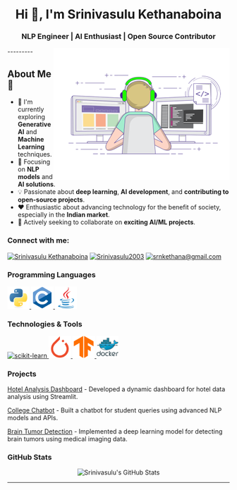 <h1 align="center">Hi 👋, I'm <strong>Srinivasulu Kethanaboina</strong></h1>
<h3 align="center">NLP Engineer | AI Enthusiast | Open Source Contributor</h3>
<img align="right" alt="Coding" width="400" src="https://raw.githubusercontent.com/Srinivasulu2003/Srinivasulu2003/refs/heads/main/aa.gif">
---------

## About Me 🌟
- 🔭 I'm currently exploring **Generative AI** and **Machine Learning** techniques.
- 🌱 Focusing on **NLP models** and **AI solutions**.
- 💡 Passionate about **deep learning**, **AI development**, and **contributing to open-source projects**.
- ❤️ Enthusiastic about advancing technology for the benefit of society, especially in the **Indian market**.
- 🤝 Actively seeking to collaborate on **exciting AI/ML projects**.

<h3 align="left">Connect with me:</h3>
<p align="left">
  <a href="https://linkedin.com/in/srinivasulu-kethanaboina-1a3452274/" target="blank"><img align="center" src="https://img.shields.io/badge/LinkedIn-0A66C2?style=for-the-badge&logo=linkedin&logoColor=white" alt="Srinivasulu Kethanaboina" height="30" width="100" /></a>
  <a href="https://github.com/Srinivasulu2003" target="blank"><img align="center" src="https://img.shields.io/badge/GitHub-181717?style=for-the-badge&logo=github&logoColor=white" alt="Srinivasulu2003" height="30" width="100" /></a>
  <a href="mailto:srnkethana@gmail.com" target="blank"><img align="center" src="https://img.shields.io/badge/Email-Contact-red" alt="srnkethana@gmail.com" height="30" width="100" /></a>
</p>

<h3 align="left">Programming Languages</h3>
<p align="left"> 
    <a href="https://www.python.org" target="_blank" rel="noreferrer"> <img src="https://raw.githubusercontent.com/devicons/devicon/master/icons/python/python-original.svg" alt="python" width="50" height="50"/> </a> 
    <a href="https://www.cprogramming.com/" target="_blank" rel="noreferrer"> <img src="https://raw.githubusercontent.com/devicons/devicon/master/icons/c/c-original.svg" alt="c" width="50" height="50"/> </a> 
    <a href="https://www.java.com" target="_blank" rel="noreferrer"> <img src="https://raw.githubusercontent.com/devicons/devicon/master/icons/java/java-original.svg" alt="java" width="50" height="50"/> </a>
</p>

<h3 align="left">Technologies & Tools</h3>
<p align="left"> 
    <a href="https://scikit-learn.org/" target="_blank" rel="noreferrer"> <img src="https://upload.wikimedia.org/wikipedia/commons/0/05/Scikit_learn_logo_small.svg" alt="scikit-learn" width="50" height="50"/> </a>
    <a href="https://pytorch.org/" target="_blank" rel="noreferrer"> <img src="https://raw.githubusercontent.com/devicons/devicon/master/icons/pytorch/pytorch-original.svg" alt="pytorch" width="50" height="50"/> </a>
    <a href="https://tensorflow.org" target="_blank" rel="noreferrer"> <img src="https://raw.githubusercontent.com/devicons/devicon/master/icons/tensorflow/tensorflow-original.svg" alt="tensorflow" width="50" height="50"/> </a>
    <a href="https://www.docker.com/" target="_blank" rel="noreferrer"> <img src="https://raw.githubusercontent.com/devicons/devicon/master/icons/docker/docker-original-wordmark.svg" alt="docker" width="50" height="50"/> </a>
</p>

<h3 align="left">Projects</h3>
<p align="left">
  <a href="https://github.com/Srinivasulu2003/Hotel-Analysis-Dashboard" target="_blank">Hotel Analysis Dashboard</a> - Developed a dynamic dashboard for hotel data analysis using Streamlit.
</p>
<p align="left">
  <a href="https://github.com/Srinivasulu2003/College-Chatbot" target="_blank">College Chatbot</a> - Built a chatbot for student queries using advanced NLP models and APIs.
</p>
<p align="left">
  <a href="https://github.com/Srinivasulu2003/Brain-Tumor-Detection" target="_blank">Brain Tumor Detection</a> - Implemented a deep learning model for detecting brain tumors using medical imaging data.
</p>

<h3 align="left">GitHub Stats</h3>
<div align="center">
  <img width="390" src="https://github-readme-stats.vercel.app/api?username=Srinivasulu2003&show_icons=true&theme=radical&border_radius=10" alt="Srinivasulu's GitHub Stats"/>
</div>

<hr/>
